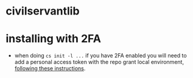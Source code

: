 # civilservantlib


# installing with 2FA
- when doing `cs init -l ...` if you have 2FA enabled you will need to add a personal access token with the repo grant local environment, [following these instructions](https://github.blog/2013-09-03-two-factor-authentication/#how-does-it-work-for-command-line-git).
